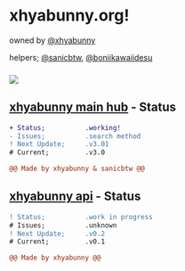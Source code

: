 

# xhyabunny.org!
owned by [@xhyabunny](https://github.com/xhyabunny)

helpers; [@sanicbtw](https://github.com/SanicBTW), [@boniikawaiidesu](https://github.com/boniikawaiidesu)

### [![](https://img.shields.io/badge/API-yellow?style=for-the-badge)](https://xhyabunny.github.io/the404)

## [xhyabunny main hub](https://xhyabunny.github.io/main) - Status
```diff
+ Status;          .working!
- Issues;          .search method
! Next Update;     .v3.01
# Current;         .v3.0

@@ Made by xhyabunny & sanicbtw @@
```

## [xhyabunny api](https://xhyabunny.github.io/the404) - Status
```diff
! Status;          .work in progress
# Issues;          .unknown
! Next Update;     .v0.2
# Current;         .v0.1

@@ Made by xhyabunny @@
```




